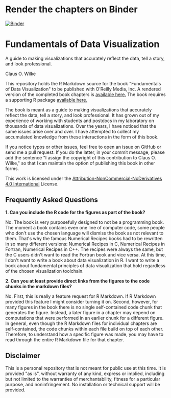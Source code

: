 # Render the chapters on Binder

[![Binder](https://mybinder.org/badge_logo.svg)](https://mybinder.org/v2/gh/Venustiano/datavizclaus/HEAD?urlpath=lab)

# Fundamentals of Data Visualization
A guide to making visualizations that accurately reflect the data, tell a story, and look professional.

Claus O. Wilke

This repository holds the R Markdown source for the book "Fundamentals of Data Visualization" to be published with O’Reilly Media, Inc. A rendered version of the completed book chapters is [available here.](https://clauswilke.com/dataviz/) The book requires a supporting R package [available here.](https://github.com/clauswilke/dviz.supp)

The book is meant as a guide to making visualizations that accurately reflect the data, tell a story, and look professional. It has grown out of my experience of working with students and postdocs in my laboratory on thousands of data visualizations. Over the years, I have noticed that the same issues arise over and over. I have attempted to collect my accumulated knowledge from these interactions in the form of this book.

If you notice typos or other issues, feel free to open an issue on GitHub or send me a pull request. If you do the latter, in your commit message, please add the sentence "I assign the copyright of this contribution to Claus O. Wilke," so that I can maintain the option of publishing this book in other forms.

This work is licensed under the [Attribution-NonCommercial-NoDerivatives 4.0 International](https://creativecommons.org/licenses/by-nc-nd/4.0/legalcode) License. 

## Frequently Asked Questions

**1\. Can you include the R code for the figures as part of the book?**

No. The book is very purposefully designed to not be a programming book. The moment a book contains even one line of computer code, some people who don't use the chosen language will dismiss the book as not relevant to them. That's why the famous Numerical Recipes books had to be rewritten in so many different versions: Numerical Recipes in C, Numerical Recipes in Fortran, Numerical Recipes in C++. The recipes were always the same, but the C users didn't want to read the Fortran book and vice versa. At this time, I don't want to write a book about data visualization in R. I want to write a book about fundamental principles of data visualization that hold regardless of the chosen visualization toolchain.

**2\. Can you at least provide direct links from the figures to the code chunks in the markdown files?**

No. First, this is really a feature request for R Markdown. If R Markdown provided this feature I might consider turning it on. Second, however, for many figures in the book there is no single self-contained code chunk that generates the figure. Instead, a later figure in a chapter may depend on computations that were performed in an earlier chunk for a different figure. In general, even though the R Markdown files for individual chapters are self-contained, the code chunks within each file build on top of each other. Therefore, to understand how a specific figure was made, you may have to read through the entire R Markdown file for that chapter.

## Disclaimer

This is a personal repository that is not meant for public use at this time. It is provided "as is", without warranty of any kind, express or implied, including but not limited to the warranties of merchantability, fitness for a particular purpose, and noninfringement. No installation or technical support will be provided.

